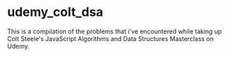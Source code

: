 # udemy_colt_dsa

This is a compilation of the problems that i've encountered while taking up Colt Steele's JavaScript Algorithms and Data Structures Masterclass on Udemy.
